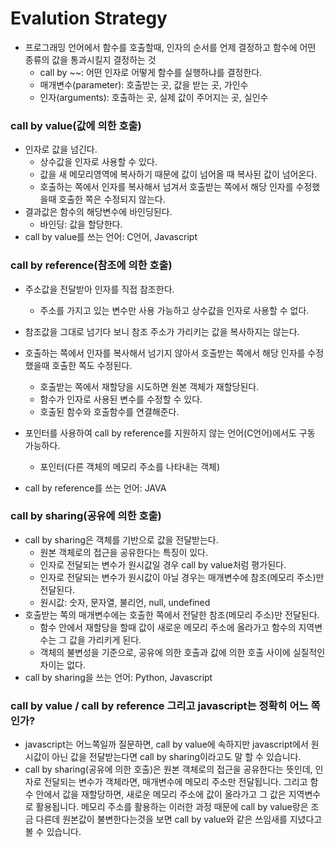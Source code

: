 # Evalution Strategy

- 프로그래밍 언어에서 함수를 호출할때, 인자의 순서를 언제 결정하고 함수에 어떤 종류의 값을 통과시킬지 결정하는 것
	- call by ~~: 어떤 인자로 어떻게 함수를 실행하냐를 결정한다.
	- 매개변수(parameter): 호출받는 곳, 값을 받는 곳, 가인수
	- 인자(arguments): 호출하는 곳, 실제 값이 주어지는 곳, 실인수

### call by value(값에 의한 호출)

- 인자로 값을 넘긴다.
	- 상수값을 인자로 사용할 수 있다.
	- 값을 새 메모리영역에 복사하기 때문에 값이 넘어올 때 복사된 값이 넘어온다.
	- 호출하는 쪽에서 인자를 복사해서 넘겨서 호출받는 쪽에서 해당 인자를 수정했을때 호출한 쪽은 수정되지 않는다.
- 결과값은 함수의 해당변수에 바인딩된다.
	- 바인딩: 값을 할당한다.
- call by value를 쓰는 언어: C언어, Javascript

### call by reference(참조에 의한 호출)

- 주소값을 전달받아 인자를 직접 참조한다.
	- 주소를 가지고 있는 변수만 사용 가능하고 상수값을 인자로 사용할 수 없다.
- 참조값을 그대로 넘기다 보니 참조 주소가 가리키는 값을 복사하지는 않는다.
- 호출하는 쪽에서 인자를 복사해서 넘기지 않아서 호출받는 쪽에서 해당 인자를 수정했을때 호출한 쪽도 수정된다.
	- 호출받는 쪽에서 재할당을 시도하면 원본 객체가 재할당된다.
	- 함수가 인자로 사용된 변수를 수정할 수 있다.
	- 호출된 함수와 호출함수를 연결해준다.

- 포인터를 사용하여 call by reference를 지원하지 않는 언어(C언어)에서도 구동 가능하다.
	- 포인터(다른 객체의 메모리 주소를 나타내는 객체)
- call by reference를 쓰는 언어: JAVA

### call by sharing(공유에 의한 호출)

- call by sharing은 객체를 기반으로 값을 전달받는다.
	- 원본 객체로의 접근을 공유한다는 특징이 있다.
	- 인자로 전달되는 변수가 원시값일 경우 call by value처럼 평가된다.
	- 인자로 전달되는 변수가 원시값이 아닐 경우는 매개변수에 참조(메모리 주소)만 전달된다.
	- 원시값: 숫자, 문자열, 불리언, null, undefined
- 호출받는 쪽의 매개변수에는 호출한 쪽에서 전달한 참조(메모리 주소)만 전달된다.
	- 함수 안에서 재할당을 할때 값이 새로운 메모리 주소에 올라가고 함수의 지역변수는 그 값을 가리키게 된다.
	- 객체의 불변성을 기준으로, 공유에 의한 호출과 값에 의한 호출 사이에 실질적인 차이는 없다.
- call by sharing을 쓰는 언어: Python, Javascript

### call by value / call by reference 그리고 javascript는 정확히 어느 쪽인가?

- javascript는 어느쪽일까 질문하면, call by value에 속하지만 javascript에서 원시값이 아닌 값을 전달받는다면 call by sharing이라고도 말 할 수 있습니다.
- call by sharing(공유에 의한 호출)은 원본 객체로의 접근을 공유한다는 뜻인데, 인자로 전달되는 변수가 객체라면, 매개변수에 메모리 주소만 전달됩니다. 그리고 함수 안에서 값을 재할당하면, 새로운 메모리 주소에 값이 올라가고 그 값은 지역변수로 활용됩니다. 메모리 주소를 활용하는 이러한 과정 때문에 call by value랑은 조금 다른데 원본값이 불변한다는것을 보면 call by value와 같은 쓰임새를 지녔다고 볼 수 있습니다.